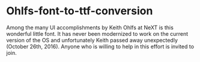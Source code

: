 # Ohlfs-font-to-ttf-conversion
Among the many UI accomplishments by Keith Ohlfs at NeXT is this wonderful little font. It has never been modernized to work on the current version of the OS and unfortunately Keith passed away unexpectedly (October 26th, 2016). Anyone who is willing to help in this effort is invited to join.  
